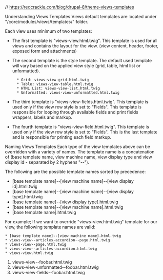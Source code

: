 // https://redcrackle.com/blog/drupal-8/theme-views-templates



Understanding Views Templates
Views default templates are located under "/core/modules/views/templates/" folder.

Each view uses minimum of two templates:

* The first template is "views-view.html.twig". This template is used for all views and contains the layout for the view. (view content, header, footer, exposed form and attachments)
* The second template is the style template. The default used template will vary based on the applied view style (grid, table, html list or unformatted).

		* Grid: views-view-grid.html.twig
		* Table: views-view-table.html.twig
		* HTML List: views-view-list.html.twig
		* Unformatted: views-view-unformatted.html.twig

* The third template is "views-view-fields.html.twig". This template is used only if the view row style is set to "Fields". This template is responsible for looping through available fields and print fields wrappers, labels and markup.
* The fourth template is "views-view-field.html.twig". This template is used only if the view row style is set to "Fields". This is the last template and is responsible for printing each field markup.


Naming Views Templates
Each type of the view templates above can be overridden with a variety of names. The template name is a concatenation of (base template name, view machine name, view display type and view display id - separated by 2 hyphens "--").

The following are the possible template names sorted by precedence:

 * [base template name]--[view machine name]--[view display id].html.twig
 * [base template name]--[view machine name]--[view display type].html.twig
 * [base template name]--[view display type].html.twig
 * [base template name]--[view machine name].html.twig
 * [base template name].html.twig

For example; If we want to override "views-view.html.twig" template for our view, the following template names are valid:

	* [base template name]--[view machine name].html.twig
	* views-view--articles-accordion--page.html.twig
	* views-view--page.html.twig
	* views-view--articles-accordion.html.twig
	* views-view.html.twig


1. views-view--foobar.html.twig
2. views-view-unformatted--foobar.html.twig
3. views-view-fields--foobar.html.twig